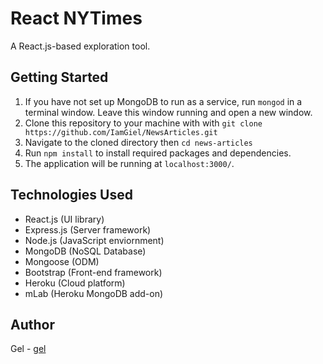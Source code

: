 # React NYTimes
A React.js-based exploration tool.

## Getting Started

1. If you have not set up MongoDB to run as a service, run `mongod` in a terminal window. Leave this window running and open a new window. 
2. Clone this repository to your machine with with `git clone https://github.com/IamGiel/NewsArticles.git` 
3. Navigate to the cloned directory then `cd news-articles`
4. Run `npm install` to install required packages and dependencies.
5. The application will be running at `localhost:3000/`.

## Technologies Used
- React.js (UI library)
- Express.js (Server framework)
- Node.js (JavaScript enviornment)
- MongoDB (NoSQL Database)
- Mongoose (ODM)
- Bootstrap (Front-end framework)
- Heroku (Cloud platform)
- mLab (Heroku MongoDB add-on)

## Author
Gel - [gel](https://github.com/IamGiel)

